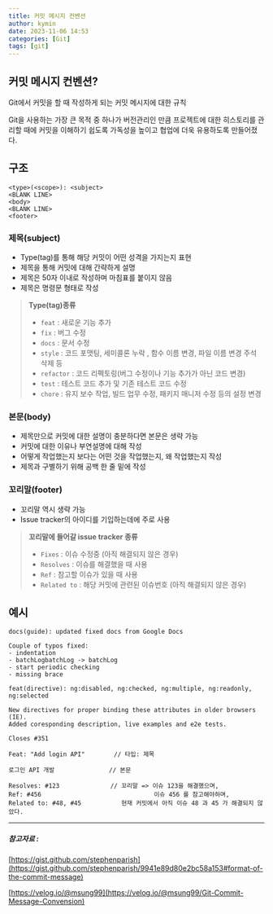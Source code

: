 ```yaml
---
title: 커밋 메시지 컨벤션
author: kymin
date: 2023-11-06 14:53
categories: [Git]
tags: [git]
---
```


## 커밋 메시지 컨벤션?

Git에서 커밋을 할 때 작성하게 되는 커밋 메시지에 대한 규칙

Git을 사용하는 가장 큰 목적 중 하나가 버전관리인 만큼 프로젝트에 대한 히스토리를 관리할 때에 커밋을 이해하기 쉽도록 가독성을 높이고 협업에 더욱 유용하도록 만들어졌다.

## 구조

```
<type>(<scope>): <subject>
<BLANK LINE>
<body>
<BLANK LINE>
<footer>
```

### 제목(subject)

- Type(tag)를 통해 해당 커밋이 어떤 성격을 가지는지 표현
- 제목을 통해 커밋에 대해 간략하게 설명
- 제목은 50자 이내로 작성하며 마침표를 붙이지 않음
- 제목은 명령문 형태로 작성

>**Type(tag)종류**
>
>- `feat` : 새로운 기능 추가
>- `fix` : 버그 수정
>- `docs` : 문서 수정
>- `style` : 코드 포맷팅, 세미콜론 누락 , 함수 이름 변경, 파일 이름 변경 주석 삭제 등
>- `refactor` : 코드 리펙토링(버그 수정이나 기능 추가가 아닌 코드 변경)
>- `test` : 테스트 코드 추가 및 기존 테스트 코드 수정
>- `chore` : 유지 보수 작업, 빌드 업무 수정, 패키지 매니저 수정 등의 설정 변경

### 본문(body)

- 제목만으로 커밋에 대한 설명이 충분하다면 본문은 생략 가능
- 커밋에 대한 이유나 부연설명에 대해 작성
- 어떻게 작업했는지 보다는 어떤 것을 작업했는지, 왜 작업했는지 작성
- 제목과 구별하기 위해 공백 한 줄 밑에 작성

### 꼬리말(footer)

- 꼬리말 역시 생략 가능
- Issue tracker의 아이디를 기입하는데에 주로 사용

>**꼬리말에 들어갈 issue tracker 종류**
>
>- `Fixes` : 이슈 수정중 (아직 해결되지 않은 경우)
>- `Resolves` : 이슈를 해결했을 때 사용
>- `Ref` : 참고할 이슈가 있을 때 사용
>- `Related to` : 해당 커밋에 관련된 이슈번호 (아직 해결되지 않은 경우)

## 예시

```
docs(guide): updated fixed docs from Google Docs

Couple of typos fixed:
- indentation
- batchLogbatchLog -> batchLog
- start periodic checking
- missing brace
```

```
feat(directive): ng:disabled, ng:checked, ng:multiple, ng:readonly, ng:selected

New directives for proper binding these attributes in older browsers (IE).
Added coresponding description, live examples and e2e tests.

Closes #351
```

```
Feat: "Add login API"        // 타입: 제목

로그인 API 개발               // 본문

Resolves: #123              // 꼬리말 => 이슈 123을 해결했으며,
Ref: #456                               이슈 456 를 참고해야하며,
Related to: #48, #45           현재 커밋에서 아직 이슈 48 과 45 가 해결되지 않았다.
```



-----

##### 참고자료 : 

[https://gist.github.com/stephenparish](https://gist.github.com/stephenparish/9941e89d80e2bc58a153#format-of-the-commit-message)

[https://velog.io/@msung99](https://velog.io/@msung99/Git-Commit-Message-Convension)